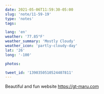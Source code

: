 ```yaml
---
date: 2021-05-06T11:59:30-05:00
slug: 'note/11-59-19'
type: 'notes'
tags:

lang: 'en'
weather: '77.85°F'
weather_summary: 'Mostly Cloudy'
weather_icon: 'partly-cloudy-day'
lat: '26'
long: '-100'

photos:

tweet_id: '1390350510524407811'
---
```

Beautiful and fun website https://gt-maru.com
